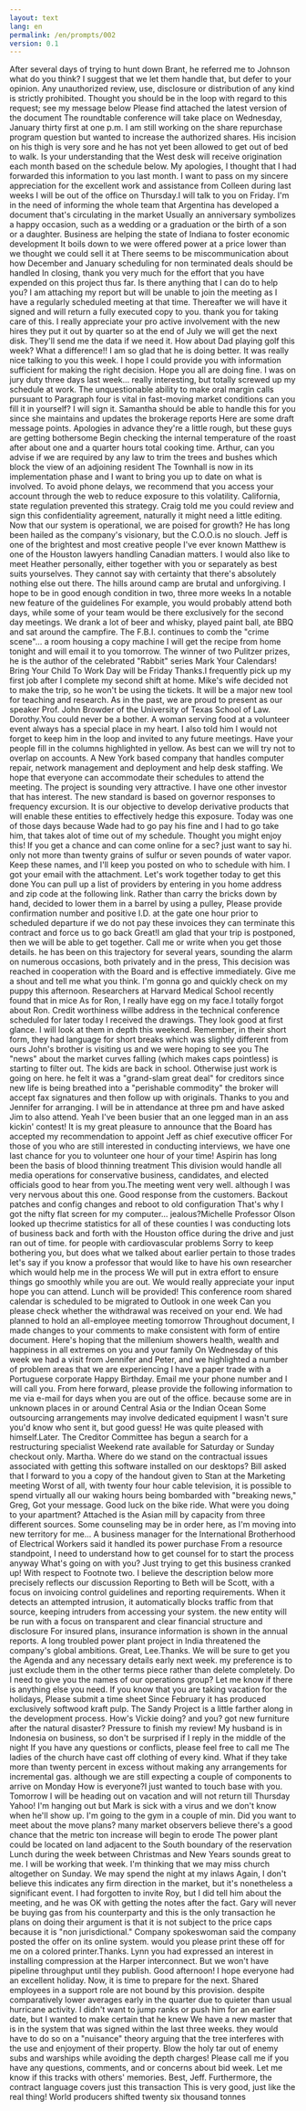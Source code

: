 ```yaml
---
layout: text
lang: en
permalink: /en/prompts/002
version: 0.1
---
```

After several days of trying to hunt down Brant, he referred me to Johnson
what do you think?
I suggest that we let them handle that, but defer to your opinion.
Any unauthorized review, 
use, disclosure or distribution of any kind 
is strictly prohibited. 
Thought you should be in the loop with regard to this request; see my message below 
Please find attached the latest version of the document
The roundtable conference will take place 
on Wednesday, January thirty first at one p.m.
I am still working on the share repurchase program question
but wanted to increase the authorized shares.
His incision on his thigh is very sore 
and he has not yet been allowed to get out of bed to walk. 
Is your understanding that the West desk 
will receive origination each month based on the schedule below.
My apologies, I thought that I had forwarded this information to you last month.
I want to pass on my sincere appreciation 
for the excellent work and assistance from Colleen during last weeks
I will be out of the office on Thursday.I will talk to you on Friday.
I'm in the need of informing the whole team 
that Argentina has developed a document that's circulating in the market
Usually an anniversary symbolizes a happy occasion, 
such as a wedding or a graduation or the birth of a son or a daughter.
Business are helping the state of Indiana to foster economic development
It boils down to we were offered power 
at a price lower than we thought we could sell it at
There seems to be miscommunication 
about how December and January scheduling 
for non terminated deals should be handled
In closing, thank you very much for the effort 
that you have expended on this project thus far. 
Is there anything that I can do to help you?
I am attaching my report 
but will be unable to join the meeting 
as I have a regularly scheduled meeting at that time.
Thereafter we will have it signed 
and will return a fully executed copy to you.
thank you for taking care of this.
I really appreciate your pro active involvement with the new hires
they put it out by quarter so at the end of July we will get the next disk.
They'll send me the data if we need it.
How about Dad playing golf this week?
What a difference!! I am so glad that he is doing better.
It was really nice talking to you this week. 
I hope I could provide you 
with information sufficient for making the right decision.
Hope you all are doing fine.
I was on jury duty three days last week... 
really interesting, but totally screwed up my schedule at work.
The unquestionable ability to make oral margin calls 
pursuant to Paragraph four 
is vital in fast-moving market conditions
can you fill it in yourself? I will sign it.
Samantha should be able to handle this for you 
since she maintains and updates the brokerage reports
Here are some draft message points.
Apologies in advance they're a little rough, 
but these guys are getting bothersome
Begin checking the internal temperature of the roast 
after about one and a quarter hours total cooking time.
Arthur, can you advise if we are required by any law 
to trim the trees and bushes which block the view of an adjoining resident
The Townhall is now in its implementation phase 
and I want to bring you up to date on what is involved.
To avoid phone delays, 
we recommend that you access your account through the web 
to reduce exposure to this volatility. 
California, state regulation prevented this strategy.
Craig told me you could review and sign this confidentiality agreement, 
naturally it might need a little editing.
Now that our system is operational, 
we are poised for growth?
He has long been hailed as the company's visionary, 
but the C.O.O.is no slouch. 
Jeff is one of the brightest and most creative people I've ever known
Matthew is one of the Houston lawyers handling Canadian matters.
I would also like to meet Heather personally, 
either together with you or separately as best suits yourselves.
They cannot say with certainty that there's absolutely nothing else out there.
The hills around camp are brutal and unforgiving. 
I hope to be in good enough condition in two, three more weeks
In a notable new feature of the guidelines
For example, you would probably attend both days, 
while some of your team would be there exclusively for the second day meetings. 
We drank a lot of beer and whisky, 
played paint ball, ate BBQ and sat around the campfire.
The F.B.I. continues to comb the "crime scene"... a room housing a copy machine
I will get the recipe from home tonight and will email it to you tomorrow.
The winner of two Pulitzer prizes, 
he is the author of the celebrated "Rabbit" series
Mark Your Calendars! Bring Your Child To Work Day will be Friday
Thanks.I frequently pick up my first job 
after I complete my second shift at home.
Mike's wife decided not to make the trip, so he won't be using the tickets.
It will be a major new tool for teaching and research.
As in the past, we are proud to present 
as our speaker Prof. John Browder of the University of Texas School of Law.
Dorothy.You could never be a bother.
A woman serving food at a volunteer event 
always has a special place in my heart.
I also told him I would not forget to keep him in the loop 
and invited to any future meetings.
Have your people fill in the columns highlighted in yellow.
As best can we will try not to overlap on accounts.
A New York based company that handles computer repair, 
network management and deployment and help desk staffing.
We hope that everyone can accommodate their schedules to attend the meeting.
The project is sounding very attractive.
I have one other investor that has interest.
The new standard is based on governor responses to frequency excursion.
It is our objective to develop derivative products 
that will enable these entities to effectively hedge this exposure.
Today was one of those days 
because Wade had to go pay his fine and I had to go take him, 
that takes alot of time out of my schedule.
Thought you might enjoy this!
If you get a chance and can come online for a sec? just want to say hi.
only not more than twenty grains of sulfur or seven pounds of water vapor.
Keep these names, and I'll keep you posted on who to schedule with him.
I got your email with the attachment.
Let's work together today to get this done
You can pull up a list of providers 
by entering in you home address and zip code at the following link.
Rather than carry the bricks down by hand, 
decided to lower them in a barrel by using a pulley,
Please provide confirmation number and positive I.D. 
at the gate one hour prior to scheduled departure
if we do not pay these invoices 
they can terminate this contract and force us to go back
Great!I am glad that your trip is postponed, 
then we will be able to get together.
Call me or write when you get those details.
he has been on this trajectory for several years, 
sounding the alarm on numerous occasions, both privately and in the press,
This decision was reached in cooperation with the Board 
and is effective immediately.
Give me a shout and tell me what you think.
I'm gonna go and quickly check on my puppy this afternoon.
Researchers at Harvard Medical School recently found that in mice
As for Ron, I really have egg on my face.I totally forgot about Ron.
Credit worthiness willbe address in the technical conference 
scheduled for later today
I received the drawings.
They look good at first glance.
I will look at them in depth this weekend.
Remember, in their short form, 
they had language for short breaks which was slightly different from ours
John's brother is visiting us and we were hoping to see you
The "news" about the market curves falling (which makes caps pointless) 
is starting to filter out.
The kids are back in school.
Otherwise just work is going on here.
he felt it was a "grand-slam great deal" for creditors 
since new life is being breathed into a "perishable commodity"
the broker will accept fax signatures and then follow up with originals.
Thanks to you and Jennifer for arranging. 
I will be in attendance at three pm and have asked Jim to also attend.
Yeah I've been busier that an one legged man in an ass kickin' contest!
It is my great pleasure to announce 
that the Board has accepted my recommendation 
to appoint Jeff as chief executive officer
For those of you who are still interested in conducting interviews, 
we have one last chance for you to volunteer one hour of your time!
Aspirin has long been the basis of blood thinning treatment
This division would handle all media operations 
for conservative business, candidates, and elected officials
good to hear from you.The meeting went very well. 
although I was very nervous about this one. Good response from the customers. 
Backout patches and config changes and reboot to old configuration
That's why I got the nifty flat screen for my computer... jealous?Michelle
Professor Olson looked up thecrime statistics for all of these counties
I was conducting lots of business back and forth 
with the Houston office during the drive and just ran out of time.
for people with cardiovascular problems
Sorry to keep bothering you, 
but does what we talked about earlier pertain to those trades
let's say if you know a professor 
that would like to have his own researcher which would help me in the process 
We will put in extra effort to ensure things go smoothly while you are out.
We would really appreciate your input hope you can attend. 
Lunch will be provided!
This conference room shared calendar 
is scheduled to be migrated to Outlook in one week
Can you please check whether the withdrawal was received on your end.
We had planned to hold an all-employee meeting tomorrow
Throughout document, I made changes to your comments 
to make consistent with form of entire document.
Here's hoping that the millenium showers health, wealth and happiness 
in all extremes on you and your family
On Wednesday of this week we had a visit from Jennifer and Peter, 
and we highlighted a number of problem areas that we are experiencing
I have a paper trade with a Portuguese corporate
Happy Birthday. Email me your phone number and I will call you.
From here forward, please provide the following information 
to me via e-mail for days when you are out of the office.
because some are in unknown places 
in or around Central Asia or the Indian Ocean
Some outsourcing arrangements may involve dedicated equipment
I wasn't sure you'd know who sent it, but good guess!
He was quite pleased with himself.Later.
The Creditor Committee has begun a search for a restructuring specialist 
Weekend rate available for Saturday or Sunday checkout only.
Martha. Where do we stand on the contractual issues 
associated with getting this software installed on our desktops?
Bill asked that I forward to you a copy of the handout 
given to Stan at the Marketing meeting
Worst of all, with twenty four hour cable television, 
it is possible to spend virtually all our waking hours 
being bombarded with "breaking news,"
Greg, Got your message.
Good luck on the bike ride.
What were you doing to your apartment?
Attached is the Asian mill by capacity from three different sources. 
Some counseling may be in order here, as I'm moving into new territory for me...
A business manager for the International Brotherhood of Electrical Workers 
said it handled its power purchase
From a resource standpoint, I need to understand 
how to get counsel for to start the process anyway
What's going on with you? Just trying to get this business cranked up!
With respect to Footnote two.
I believe the description below more precisely reflects our discussion
Reporting to Beth will be Scott, 
with a focus on invoicing control guidelines and reporting requirements.
When it detects an attempted intrusion, 
it automatically blocks traffic from that source, 
keeping intruders from accessing your system.
the new entity will be run with a focus 
on transparent and clear financial structure and disclosure
For insured plans, insurance information is shown in the annual reports.
A long troubled power plant project in India 
threatened the company's global ambitions.
Great, Lee.Thanks.
We will be sure to get you the Agenda 
and any necessary details early next week.
my preference is to just exclude them 
in the other terms piece rather than delete completely.
Do I need to give you the names of our operations group?
Let me know if there is anything else you need.
If you know that you are taking vacation for the holidays, 
Please submit a time sheet
Since February it has produced exclusively softwood kraft pulp.
The Sandy Project is a little farther along in the development process.
How's Vickie doing? and you? got new furniture after the natural disaster? 
Pressure to finish my review! 
My husband is in Indonesia on business, 
so don't be surprised if I reply in the middle of the night 
If you have any questions or conflicts, please feel free to call me 
The ladies of the church have cast off clothing of every kind.
What if they take more than twenty percent in excess 
without making any arrangements for incremental gas.
although we are still expecting a couple of components to arrive on Monday
How is everyone?I just wanted to touch base with you.
Tomorrow I will be heading out on vacation and will not return till Thursday
Yahoo! I'm hanging out but Mark is sick with a virus 
and we don't know when he'll show up.
I'm going to the gym in a couple of min.
Did you want to meet about the move plans?
many market observers believe 
there's a good chance that the metric ton increase will begin to erode
The power plant could be located on land 
adjacent to the South boundary of the reservation
Lunch during the week between Christmas and New Years sounds great to me.
I will be working that week.
I'm thinking that we may miss church altogether on Sunday.
We may spend the night at my inlaws
Again, I don't believe this indicates any firm direction in the market, 
but it's nonetheless a significant event.
I had forgotten to invite Roy, 
but I did tell him about the meeting, 
and he was OK with getting the notes after the fact.
Gary will never be buying gas from his counterparty 
and this is the only transaction he plans on doing
their argument is that it is not subject to the price caps 
because it is "non jurisdictional."
Company spokeswoman said the company posted the offer on its online system.
would you please print these off for me on a colored printer.Thanks. Lynn
you had expressed an interest
in installing compression at the Harper interconnect.
But we won't have pipeline throughput until they publish.
Good afternoon! I hope everyone had an excellent holiday.
Now, it is time to prepare for the next.
Shared employees in a support role are not bound by this provision.
despite comparatively lower averages early in the quarter 
due to quieter than usual hurricane activity.
I didn't want to jump ranks or push him for an earlier date, 
but I wanted to make certain that he knew
We have a new master that is in the system 
that was signed within the last three weeks.
they would have to do so on a "nuisance" theory 
arguing that the tree interferes with the use and enjoyment of their property.
Blow the holy tar out of enemy subs and warships 
while avoiding the depth charges!
Please call me if you have any questions, comments, and or concerns
about bid week.
Let me know if this tracks with others' memories. Best, Jeff.
Furthermore, the contract language covers just this transaction
This is very good, just like the real thing!
World producers shifted twenty six thousand tonnes
